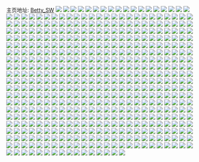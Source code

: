 主页地址: [Betty_SW](https://weibo.com/u/1762378017) 
![](https://wx4.sinaimg.cn/mw2000/690bc121ly1h9lsd69ixdj22c03401l0.jpg) 
![](https://wx4.sinaimg.cn/mw2000/690bc121ly1h9lsdjvwukj22c0340qv7.jpg) 
![](https://wx4.sinaimg.cn/mw2000/690bc121ly1h9lsdbf61dj22c03404qs.jpg) 
![](https://wx4.sinaimg.cn/mw2000/690bc121ly1h9lsdepxl4j22c0340hdu.jpg) 
![](https://wx4.sinaimg.cn/mw2000/690bc121ly1h9lsdqglp5j22c0340hdw.jpg) 
![](https://wx4.sinaimg.cn/mw2000/690bc121ly1h9lsczoc7xj22c0340hdv.jpg) 
![](https://wx4.sinaimg.cn/mw2000/690bc121ly1h9lsdvvynzj22c0340qv7.jpg) 
![](https://wx4.sinaimg.cn/mw2000/690bc121ly1h9lscu2fufj22c0340x6r.jpg) 
![](https://wx4.sinaimg.cn/mw2000/690bc121ly1h64uxn6dmij22c03401kx.jpg) 
![](https://wx4.sinaimg.cn/mw2000/690bc121ly1h64uxlv9m8j22c0340tm2.jpg) 
![](https://wx4.sinaimg.cn/mw2000/690bc121ly1h64v1u3oy8j22c0340b2a.jpg) 
![](https://wx4.sinaimg.cn/mw2000/690bc121ly1h64uxobfdtj22c0340npd.jpg) 
![](https://wx4.sinaimg.cn/mw2000/690bc121ly1h64uxpgnv8j22c0340e82.jpg) 
![](https://wx4.sinaimg.cn/mw2000/690bc121ly1h64uxktxbqj22c03401kz.jpg) 
![](https://wx4.sinaimg.cn/mw2000/690bc121ly1h64v1t0693j20ly0u4ta9.jpg) 
![](https://wx4.sinaimg.cn/mw2000/690bc121ly1h64v1tbsslj20ly0xgn45.jpg) 
![](https://wx4.sinaimg.cn/mw2000/690bc121ly1h64uxqcr1tj20se2gfx6p.jpg) 
![](https://wx4.sinaimg.cn/mw2000/690bc121ly1h5vqo9xq8lj20zo256wu4.jpg) 
![](https://wx4.sinaimg.cn/mw2000/690bc121ly1h5vqoaf9nxj20zo256n9q.jpg) 
![](https://wx4.sinaimg.cn/mw2000/690bc121ly1h5vqoawmesj20zo2564d2.jpg) 
![](https://wx4.sinaimg.cn/mw2000/690bc121ly1h50ll2eezhj22c03401kz.jpg) 
![](https://wx4.sinaimg.cn/mw2000/690bc121ly1h50ll14almj22612w4kjl.jpg) 
![](https://wx4.sinaimg.cn/mw2000/690bc121ly1h50lkztwy2j221u2qiu0x.jpg) 
![](https://wx4.sinaimg.cn/mw2000/690bc121ly1h50lkw5mhnj22c03407wi.jpg) 
![](https://wx4.sinaimg.cn/mw2000/690bc121ly1h50lkpm3vzj22c0340b2a.jpg) 
![](https://wx4.sinaimg.cn/mw2000/690bc121ly1h50lky7p2jj22c0340b2a.jpg) 
![](https://wx4.sinaimg.cn/mw2000/690bc121ly1h50lkugsp0j22c03407wh.jpg) 
![](https://wx4.sinaimg.cn/mw2000/690bc121ly1h50lkruzm6j22c0340qv5.jpg) 
![](https://wx4.sinaimg.cn/mw2000/690bc121ly1h50lkt8ituj224u2uib2a.jpg) 
![](https://wx4.sinaimg.cn/mw2000/690bc121ly1h4v3tl433gj22c03401kz.jpg) 
![](https://wx4.sinaimg.cn/mw2000/690bc121ly1h4v3t45s7sj21xs2l3e81.jpg) 
![](https://wx4.sinaimg.cn/mw2000/690bc121ly1h4v3tiwnlmj22c0340b2b.jpg) 
![](https://wx4.sinaimg.cn/mw2000/690bc121ly1h4v3tf7uy2j21yf2lyb2a.jpg) 
![](https://wx4.sinaimg.cn/mw2000/690bc121ly1h4v3tb15nej22c03401l0.jpg) 
![](https://wx4.sinaimg.cn/mw2000/690bc121ly1h4v3tdiwqcj21yy2mn4qq.jpg) 
![](https://wx4.sinaimg.cn/mw2000/690bc121ly1h4v3tccpidj22c03404qq.jpg) 
![](https://wx4.sinaimg.cn/mw2000/690bc121ly1h4v3tgugfij228c2z7qv6.jpg) 
![](https://wx4.sinaimg.cn/mw2000/690bc121ly1h4v3tzdrrmj226b2wh7wi.jpg) 
![](https://wx4.sinaimg.cn/mw2000/690bc121ly1h4sg3bwq4vj22c0340hdx.jpg) 
![](https://wx4.sinaimg.cn/mw2000/690bc121ly1h4sg305seej229i30qqv8.jpg) 
![](https://wx4.sinaimg.cn/mw2000/690bc121ly1h4sg3ocdwwj22c0340qv8.jpg) 
![](https://wx4.sinaimg.cn/mw2000/690bc121ly1h4sg34trrxj220r2p2u0z.jpg) 
![](https://wx4.sinaimg.cn/mw2000/690bc121ly1h4sg2vvxn8j22b1340u0z.jpg) 
![](https://wx4.sinaimg.cn/mw2000/690bc121ly1h4sg37yy5mj22c03401kz.jpg) 
![](https://wx4.sinaimg.cn/mw2000/690bc121ly1h4sg3j8oi4j22c02c2b2c.jpg) 
![](https://wx4.sinaimg.cn/mw2000/690bc121ly1h4sg3fdlxuj22c02c01kz.jpg) 
![](https://wx4.sinaimg.cn/mw2000/690bc121ly1h4py2992jtj211c33yqv5.jpg) 
![](https://wx4.sinaimg.cn/mw2000/690bc121ly1h4a76978wbj22c03407wj.jpg) 
![](https://wx4.sinaimg.cn/mw2000/690bc121ly1h3tuc8n5w5j22c0340qv6.jpg) 
![](https://wx4.sinaimg.cn/mw2000/690bc121ly1h3tucdqsi5j22c03404qr.jpg) 
![](https://wx4.sinaimg.cn/mw2000/690bc121ly1h3tuciix8bj22c0340x6q.jpg) 
![](https://wx4.sinaimg.cn/mw2000/690bc121ly1h3tuctf7asj22c0340u0z.jpg) 
![](https://wx4.sinaimg.cn/mw2000/690bc121ly1h3tuc4aeb8j22c0340u0x.jpg) 
![](https://wx4.sinaimg.cn/mw2000/690bc121ly1h3tucnfxatj22c0340x6q.jpg) 
![](https://wx4.sinaimg.cn/mw2000/690bc121ly1h3tuc1cyxqj22c0340x6q.jpg) 
![](https://wx4.sinaimg.cn/mw2000/690bc121ly1h3tucza5j6j22c0340npf.jpg) 
![](https://wx4.sinaimg.cn/mw2000/690bc121ly1h3tud4xofxj22c0340kjn.jpg) 
![](https://wx4.sinaimg.cn/mw2000/690bc121ly1h3tudfeue0j22c03404qs.jpg) 
![](https://wx4.sinaimg.cn/mw2000/690bc121ly1h3kt25a9buj22c0340e84.jpg) 
![](https://wx4.sinaimg.cn/mw2000/690bc121ly1h3kt23qn29j22c0340npe.jpg) 
![](https://wx4.sinaimg.cn/mw2000/690bc121ly1h3kt26fdxmj22c0340hdv.jpg) 
![](https://wx4.sinaimg.cn/mw2000/690bc121ly1h3kt1xxa1jj22c03404qu.jpg) 
![](https://wx4.sinaimg.cn/mw2000/690bc121ly1h3kt284j1vj22c0340e84.jpg) 
![](https://wx4.sinaimg.cn/mw2000/690bc121ly1h3kt208e3pj22c034qb2e.jpg) 
![](https://wx4.sinaimg.cn/mw2000/690bc121ly1h3kt21g928j22c0340qv7.jpg) 
![](https://wx4.sinaimg.cn/mw2000/690bc121ly1h3kt1w1j0qj22c03401kz.jpg) 
![](https://wx4.sinaimg.cn/mw2000/690bc121ly1h3kt22ozxjj21bj1rd1ky.jpg) 
![](https://wx4.sinaimg.cn/mw2000/690bc121ly1h29e695nhfj22c0340u0x.jpg) 
![](https://wx4.sinaimg.cn/mw2000/690bc121ly1h1fx9hovn5j20u013v43r.jpg) 
![](https://wx4.sinaimg.cn/mw2000/690bc121ly1h19bk796ldj22c0340kjn.jpg) 
![](https://wx4.sinaimg.cn/mw2000/690bc121ly1h0wkhk1vunj22c03404qq.jpg) 
![](https://wx4.sinaimg.cn/mw2000/690bc121ly1h0wkhiq48oj22c0340npe.jpg) 
![](https://wx4.sinaimg.cn/mw2000/690bc121ly1h0pwm61f8gj20zo256dwm.jpg) 
![](https://wx4.sinaimg.cn/mw2000/690bc121ly1h0mk1ue447j22c0340npe.jpg) 
![](https://wx4.sinaimg.cn/mw2000/690bc121ly1gyy9bizxbzj20u01407hv.jpg) 
![](https://wx4.sinaimg.cn/mw2000/690bc121ly1gyy9bjkdmzj20u0140wow.jpg) 
![](https://wx4.sinaimg.cn/mw2000/690bc121ly1gyy9bghp5sj20u0140dow.jpg) 
![](https://wx4.sinaimg.cn/mw2000/690bc121ly1gyy9bfskp3j20u0140qdn.jpg) 
![](https://wx4.sinaimg.cn/mw2000/690bc121ly1gxleq7m5o6j20u00we10f.jpg) 
![](https://wx4.sinaimg.cn/mw2000/690bc121ly1gxleq80cusj20u00xqai8.jpg) 
![](https://wx4.sinaimg.cn/mw2000/690bc121ly1gwgwy9749dj20u0140gu6.jpg) 
![](https://wx4.sinaimg.cn/mw2000/001VgL1Tly1guesgclzpsj60u0187dpp02.jpg) 
![](https://wx4.sinaimg.cn/mw2000/690bc121ly1gta9vku2jej22c0340x6p.jpg) 
![](https://wx4.sinaimg.cn/mw2000/690bc121ly1gta9vm5k3sj22c0340b29.jpg) 
![](https://wx4.sinaimg.cn/mw2000/690bc121ly1gta9vns7atj22c03401ky.jpg) 
![](https://wx4.sinaimg.cn/mw2000/690bc121ly1gta9vhusccj22c0340qv5.jpg) 
![](https://wx4.sinaimg.cn/mw2000/690bc121ly1gt0b00u9b1j20u0140wje.jpg) 
![](https://wx4.sinaimg.cn/mw2000/690bc121ly1gt0b01avojj20u01400y0.jpg) 
![](https://wx4.sinaimg.cn/mw2000/690bc121ly1grvowdwrokj20u01401b5.jpg) 
![](https://wx4.sinaimg.cn/mw2000/690bc121ly1gqjl7bqwj0j22c02c0e7a.jpg) 
![](https://wx4.sinaimg.cn/mw2000/690bc121ly1gprd1wk2dyj22ao2y54qr.jpg) 
![](https://wx4.sinaimg.cn/mw2000/690bc121ly1gprd1h63zvj22c0340e83.jpg) 
![](https://wx4.sinaimg.cn/mw2000/690bc121ly1gprd1kbnpej22c0340b2b.jpg) 
![](https://wx4.sinaimg.cn/mw2000/690bc121ly1gprd22kpr1j22802yo1kz.jpg) 
![](https://wx4.sinaimg.cn/mw2000/690bc121ly1gprd3hr2kfj22c02c0npe.jpg) 
![](https://wx4.sinaimg.cn/mw2000/690bc121ly1gprd1z5m02j22c02c0e82.jpg) 
![](https://wx4.sinaimg.cn/mw2000/690bc121ly1gprd1tpi3qj22c0340hdv.jpg) 
![](https://wx4.sinaimg.cn/mw2000/690bc121ly1gprd1eavj3j222x2rtnpd.jpg) 
![](https://wx4.sinaimg.cn/mw2000/690bc121ly1gprd3dirgsj22802yox6y.jpg) 
![](https://wx4.sinaimg.cn/mw2000/690bc121ly1gprd1nbaysj22c0340e83.jpg) 
![](https://wx4.sinaimg.cn/mw2000/690bc121ly1gprd1qj1g2j22c0340qv7.jpg) 
![](https://wx4.sinaimg.cn/mw2000/690bc121ly1gnnyda32scj20u00u0qc9.jpg) 
![](https://wx4.sinaimg.cn/mw2000/690bc121ly1gnnyd9oyp8j20u00u0tjw.jpg) 
![](https://wx4.sinaimg.cn/mw2000/690bc121ly1gnnyddefouj20u00u0nb8.jpg) 
![](https://wx4.sinaimg.cn/mw2000/690bc121ly1gnnydc8st4j20u0140k6d.jpg) 
![](https://wx4.sinaimg.cn/mw2000/690bc121ly1gnnydan60mj20u0140dvi.jpg) 
![](https://wx4.sinaimg.cn/mw2000/690bc121ly1gnnydbqnk8j20u0140gze.jpg) 
![](https://wx4.sinaimg.cn/mw2000/690bc121ly1gnnyddtth4j20u00u04b6.jpg) 
![](https://wx4.sinaimg.cn/mw2000/690bc121ly1gnnydb7jnxj20u0140nds.jpg) 
![](https://wx4.sinaimg.cn/mw2000/690bc121ly1gnnydcsafxj20u0140drj.jpg) 
![](https://wx4.sinaimg.cn/mw2000/690bc121ly1giz4lmlxqwj20u014048e.jpg) 
![](https://wx4.sinaimg.cn/mw2000/690bc121ly1giz4lrrgigj20u00u0dra.jpg) 
![](https://wx4.sinaimg.cn/mw2000/690bc121ly1giz4lqpd2yj20u10u0n7p.jpg) 
![](https://wx4.sinaimg.cn/mw2000/690bc121ly1giz4lnn6l3j20u01404bk.jpg) 
![](https://wx4.sinaimg.cn/mw2000/690bc121ly1giz4lr6czpj20u014017i.jpg) 
![](https://wx4.sinaimg.cn/mw2000/690bc121ly1giz4lmzpjsj20u00u0gv5.jpg) 
![](https://wx4.sinaimg.cn/mw2000/690bc121ly1giz4lom0v6j20u0140n8a.jpg) 
![](https://wx4.sinaimg.cn/mw2000/690bc121ly1giz4lqdy49j20u015lqv6.jpg) 
![](https://wx4.sinaimg.cn/mw2000/690bc121ly1giz4lo4nu8j20u014048a.jpg) 
![](https://wx4.sinaimg.cn/mw2000/690bc121ly1ghrl7c28esj21sc2dsnpe.jpg) 
![](https://wx4.sinaimg.cn/mw2000/690bc121ly1ghrl6t8thij22c02c0e82.jpg) 
![](https://wx4.sinaimg.cn/mw2000/690bc121ly1ghrl7pyaw7j21sc2fae82.jpg) 
![](https://wx4.sinaimg.cn/mw2000/690bc121ly1ghrl6yxrhyj22c02c0npe.jpg) 
![](https://wx4.sinaimg.cn/mw2000/690bc121ly1ghrl7i2931j21sc2ds4qq.jpg) 
![](https://wx4.sinaimg.cn/mw2000/690bc121ly1ghrl72eh08j22c02c0x6q.jpg) 
![](https://wx4.sinaimg.cn/mw2000/690bc121ly1ghrl7g4prsj228033c1l0.jpg) 
![](https://wx4.sinaimg.cn/mw2000/690bc121ly1ghrl75m2kbj22c02c0hdu.jpg) 
![](https://wx4.sinaimg.cn/mw2000/690bc121ly1ghrl78xtpnj22c02c0u0y.jpg) 
![](https://wx4.sinaimg.cn/mw2000/690bc121ly1ghrl6qc7ajj22c02c0u0y.jpg) 
![](https://wx4.sinaimg.cn/mw2000/690bc121ly1ghb381xgajj20u0140q9c.jpg) 
![](https://wx4.sinaimg.cn/mw2000/690bc121ly1ghb382960oj20u019043q.jpg) 
![](https://wx4.sinaimg.cn/mw2000/690bc121ly1ghb381kty2j20u01hcwo0.jpg) 
![](https://wx4.sinaimg.cn/mw2000/690bc121ly1ghb382f59bj208q0bojs5.jpg) 
![](https://wx4.sinaimg.cn/mw2000/690bc121ly1ghb382pfl5j20u00u0483.jpg) 
![](https://wx4.sinaimg.cn/mw2000/690bc121ly1ghb3835e7aj208q0bo75n.jpg) 
![](https://wx4.sinaimg.cn/mw2000/690bc121ly1ghb383madoj20u00u016o.jpg) 
![](https://wx4.sinaimg.cn/mw2000/690bc121ly1ghb3843f8nj206k0boab0.jpg) 
![](https://wx4.sinaimg.cn/mw2000/690bc121ly1ghb384rqxwj20u00u0k5l.jpg) 
![](https://wx4.sinaimg.cn/mw2000/690bc121ly1gh2f77dtvkj212g1hch83.jpg) 
![](https://wx4.sinaimg.cn/mw2000/690bc121ly1gh2f76nsz8j21401hc1kx.jpg) 
![](https://wx4.sinaimg.cn/mw2000/690bc121ly1gh2f79w3htj21sc2dsx6q.jpg) 
![](https://wx4.sinaimg.cn/mw2000/690bc121ly1gh2f7cstaxj228033su10.jpg) 
![](https://wx4.sinaimg.cn/mw2000/690bc121ly1gh2f77z3ctj21241hcnly.jpg) 
![](https://wx4.sinaimg.cn/mw2000/690bc121ly1gh2f75chl7j21401hce3y.jpg) 
![](https://wx4.sinaimg.cn/mw2000/690bc121ly1ggzdagjqwwj22802yonph.jpg) 
![](https://wx4.sinaimg.cn/mw2000/690bc121ly1ggzdaceiw8j22c02c0b2b.jpg) 
![](https://wx4.sinaimg.cn/mw2000/690bc121ly1ggzdai3zk8j22c02c04qr.jpg) 
![](https://wx4.sinaimg.cn/mw2000/690bc121ly1ggzdamfygzj22c02c0u0z.jpg) 
![](https://wx4.sinaimg.cn/mw2000/690bc121ly1ggzdaebkh0j22c02c0000.jpg) 
![](https://wx4.sinaimg.cn/mw2000/690bc121ly1ggzdap0vrdj21sc2dse82.jpg) 
![](https://wx4.sinaimg.cn/mw2000/690bc121ly1ggzdajh1wcj22c02c0kjn.jpg) 
![](https://wx4.sinaimg.cn/mw2000/690bc121ly1ggzdanw9fmj22802yox6r.jpg) 
![](https://wx4.sinaimg.cn/mw2000/690bc121ly1ggzdakx9b0j228027zkjn.jpg) 
![](https://wx4.sinaimg.cn/mw2000/690bc121ly1ggxhdcxtg9j28pc3044r5.jpg) 
![](https://wx4.sinaimg.cn/mw2000/690bc121ly1ggnxcvkfgqj20v9152qr5.jpg) 
![](https://wx4.sinaimg.cn/mw2000/690bc121ly1ggnxcs6xjtj228033su10.jpg) 
![](https://wx4.sinaimg.cn/mw2000/690bc121ly1ggnxd2at05j20v914qdxz.jpg) 
![](https://wx4.sinaimg.cn/mw2000/690bc121ly1ggnxd4dbj6j2280320x6s.jpg) 
![](https://wx4.sinaimg.cn/mw2000/690bc121ly1ggnxcxtkdvj22c02c0kjm.jpg) 
![](https://wx4.sinaimg.cn/mw2000/690bc121ly1ggnxd18oehj22802yox6r.jpg) 
![](https://wx4.sinaimg.cn/mw2000/690bc121ly1ggnxcunx7mj22c02c0x6q.jpg) 
![](https://wx4.sinaimg.cn/mw2000/690bc121ly1ggnxd59qtdj21401hc4qp.jpg) 
![](https://wx4.sinaimg.cn/mw2000/690bc121ly1ggnxcz3pfjj22c02c0u0x.jpg) 
![](https://wx4.sinaimg.cn/mw2000/690bc121ly1ggnxd5tgxoj20u013calp.jpg) 
![](https://wx4.sinaimg.cn/mw2000/690bc121ly1ggen2ezow4j20yi1jwdn4.jpg) 
![](https://wx4.sinaimg.cn/mw2000/690bc121ly1ggen2ekmz9j20yi1ktagy.jpg) 
![](https://wx4.sinaimg.cn/mw2000/690bc121ly1ggdh9v6m8mj22802yohdw.jpg) 
![](https://wx4.sinaimg.cn/mw2000/690bc121ly1gg097u29uhj22802yo7wk.jpg) 
![](https://wx4.sinaimg.cn/mw2000/690bc121ly1gg097alaayj22c02c0x6q.jpg) 
![](https://wx4.sinaimg.cn/mw2000/690bc121ly1gg097e6s5oj22c02c0b2b.jpg) 
![](https://wx4.sinaimg.cn/mw2000/690bc121ly1gg097itejfj22c02c07wj.jpg) 
![](https://wx4.sinaimg.cn/mw2000/690bc121ly1gg097rikyuj22802yob2c.jpg) 
![](https://wx4.sinaimg.cn/mw2000/690bc121ly1gg097ljvpoj22c02c0npf.jpg) 
![](https://wx4.sinaimg.cn/mw2000/690bc121ly1gg097gc69sj228027zu0z.jpg) 
![](https://wx4.sinaimg.cn/mw2000/690bc121ly1gg097c8t39j22c02c0hdu.jpg) 
![](https://wx4.sinaimg.cn/mw2000/690bc121ly1gg097o7rx7j22802yo4qs.jpg) 
![](https://wx4.sinaimg.cn/mw2000/690bc121ly1gfv9qo8em7j21sc2dshdv.jpg) 
![](https://wx4.sinaimg.cn/mw2000/690bc121ly1gfv9r3hh8pj22802z01l1.jpg) 
![](https://wx4.sinaimg.cn/mw2000/690bc121ly1gfv9razrqzj21401hcb22.jpg) 
![](https://wx4.sinaimg.cn/mw2000/690bc121ly1gfv9r7u92uj21hc1hc7wh.jpg) 
![](https://wx4.sinaimg.cn/mw2000/690bc121ly1gflu1noj2pj21401hc1kx.jpg) 
![](https://wx4.sinaimg.cn/mw2000/690bc121ly1gflu1qr2rlj22c02bz1l1.jpg) 
![](https://wx4.sinaimg.cn/mw2000/690bc121ly1gflu29awszj22c02c04qs.jpg) 
![](https://wx4.sinaimg.cn/mw2000/690bc121ly1gflu1vg9kcj22c02c0b2b.jpg) 
![](https://wx4.sinaimg.cn/mw2000/690bc121ly1gflu1wcanrj212x1hc4lr.jpg) 
![](https://wx4.sinaimg.cn/mw2000/690bc121ly1gflu1sf2esj22c02c0kjm.jpg) 
![](https://wx4.sinaimg.cn/mw2000/690bc121ly1gflu1tg06uj21401hcnn8.jpg) 
![](https://wx4.sinaimg.cn/mw2000/690bc121ly1gflu24xi2tj22c02c0b2b.jpg) 
![](https://wx4.sinaimg.cn/mw2000/690bc121ly1gflu1zaj2xj22c02c0x6q.jpg) 
![](https://wx4.sinaimg.cn/mw2000/690bc121ly1gflu228ahhj22c02c0x6q.jpg) 
![](https://wx4.sinaimg.cn/mw2000/690bc121ly1gfis8fg8x6j22802yo7wk.jpg) 
![](https://wx4.sinaimg.cn/mw2000/690bc121ly1gfis89ui1yj22c02c0x6q.jpg) 
![](https://wx4.sinaimg.cn/mw2000/690bc121ly1gfis87sr3zj22c02c01kz.jpg) 
![](https://wx4.sinaimg.cn/mw2000/690bc121ly1gfis8dg3tfj22c02c0e83.jpg) 
![](https://wx4.sinaimg.cn/mw2000/690bc121ly1gfis8lh2xkj22802yoe84.jpg) 
![](https://wx4.sinaimg.cn/mw2000/690bc121ly1gfis85v18yj22c02c0x6q.jpg) 
![](https://wx4.sinaimg.cn/mw2000/690bc121ly1gfis82152tj22802yo7wk.jpg) 
![](https://wx4.sinaimg.cn/mw2000/690bc121ly1gfis8hc453j21sc2dsx6q.jpg) 
![](https://wx4.sinaimg.cn/mw2000/690bc121ly1gfis841vugj22c02c0e83.jpg) 
![](https://wx4.sinaimg.cn/mw2000/690bc121ly1gfis8j9e89j22802yoe84.jpg) 
![](https://wx4.sinaimg.cn/mw2000/690bc121ly1gfis8bpqkaj22c02c0qv6.jpg) 
![](https://wx4.sinaimg.cn/mw2000/690bc121ly1gfclddgym6j22c02c0x6q.jpg) 
![](https://wx4.sinaimg.cn/mw2000/690bc121ly1gfclev4eecj22c02c01kz.jpg) 
![](https://wx4.sinaimg.cn/mw2000/690bc121ly1gfclcut59aj22c02c01kz.jpg) 
![](https://wx4.sinaimg.cn/mw2000/690bc121ly1gfclelu9c0j22c02c04qr.jpg) 
![](https://wx4.sinaimg.cn/mw2000/690bc121ly1gfcld3y8oxj21sc2ds1kz.jpg) 
![](https://wx4.sinaimg.cn/mw2000/690bc121ly1gfclfj5va1j22c02c0e83.jpg) 
![](https://wx4.sinaimg.cn/mw2000/690bc121ly1gfcldpbnpqj22c02c0b2b.jpg) 
![](https://wx4.sinaimg.cn/mw2000/690bc121ly1gfcle0ufnsj22c02c0e83.jpg) 
![](https://wx4.sinaimg.cn/mw2000/690bc121ly1gfclf8v4chj22802yokjo.jpg) 
![](https://wx4.sinaimg.cn/mw2000/690bc121ly1gfclebocwxj22c02c04qr.jpg) 
![](https://wx4.sinaimg.cn/mw2000/690bc121ly1gf5um2r0jsj21401hctto.jpg) 
![](https://wx4.sinaimg.cn/mw2000/690bc121ly1gf5um5i253j21401hckfc.jpg) 
![](https://wx4.sinaimg.cn/mw2000/690bc121ly1gf5um88vl0j21401hcnl9.jpg) 
![](https://wx4.sinaimg.cn/mw2000/690bc121ly1gf5umcvzuyj21hc1hchdt.jpg) 
![](https://wx4.sinaimg.cn/mw2000/690bc121ly1gf5umgjujwj21401hch8c.jpg) 
![](https://wx4.sinaimg.cn/mw2000/690bc121ly1gf5um09v69j21hc1hchdt.jpg) 
![](https://wx4.sinaimg.cn/mw2000/690bc121ly1gf5umjc5ktj21401hckfx.jpg) 
![](https://wx4.sinaimg.cn/mw2000/690bc121ly1gf5umlnf25j21401hckbc.jpg) 
![](https://wx4.sinaimg.cn/mw2000/690bc121ly1gf5umo3hf6j21401hcaut.jpg) 
![](https://wx4.sinaimg.cn/mw2000/690bc121ly1geooailqtwj22c02c0u0z.jpg) 
![](https://wx4.sinaimg.cn/mw2000/690bc121ly1geopcurywkj20v20szn1t.jpg) 
![](https://wx4.sinaimg.cn/mw2000/690bc121ly1geooam3aw9j21hc1hc1kx.jpg) 
![](https://wx4.sinaimg.cn/mw2000/690bc121ly1gfv9unzamyj20vc14lgpw.jpg) 
![](https://wx4.sinaimg.cn/mw2000/690bc121ly1gfv9yj4611j20v914p1gf.jpg) 
![](https://wx4.sinaimg.cn/mw2000/690bc121ly1geopcv51k5j20mt0nv428.jpg) 
![](https://wx4.sinaimg.cn/mw2000/690bc121ly1geook1qneyj22c02c0hdf.jpg) 
![](https://wx4.sinaimg.cn/mw2000/690bc121ly1geooar8h8ij216o16mhdt.jpg) 
![](https://wx4.sinaimg.cn/mw2000/690bc121ly1geook4xgarj20u011i118.jpg) 
![](https://wx4.sinaimg.cn/mw2000/690bc121ly1geook3zycpj21hc1hcqt7.jpg) 
![](https://wx4.sinaimg.cn/mw2000/690bc121ly1geohp3ij1lj21hc1hc1kx.jpg) 
![](https://wx4.sinaimg.cn/mw2000/690bc121ly1geohiosuluj21401hc1kx.jpg) 
![](https://wx4.sinaimg.cn/mw2000/690bc121ly1geohirredaj212p1hc4pc.jpg) 
![](https://wx4.sinaimg.cn/mw2000/690bc121ly1geohit3muhj21371hcha1.jpg) 
![](https://wx4.sinaimg.cn/mw2000/690bc121ly1geohisg2krj21321hc1kx.jpg) 
![](https://wx4.sinaimg.cn/mw2000/690bc121ly1geohixz7cpj228032g4qu.jpg) 
![](https://wx4.sinaimg.cn/mw2000/690bc121ly1geohiup0f7j212l1hc1ir.jpg) 
![](https://wx4.sinaimg.cn/mw2000/690bc121ly1geohipkka3j21401hc1kx.jpg) 
![](https://wx4.sinaimg.cn/mw2000/690bc121ly1geohiqau31j21401hc1kx.jpg) 
![](https://wx4.sinaimg.cn/mw2000/690bc121ly1geohinddloj21401hc1kx.jpg) 
![](https://wx4.sinaimg.cn/mw2000/690bc121ly1geohituq4ej21401hcnnr.jpg) 
![](https://wx4.sinaimg.cn/mw2000/690bc121ly1geohir1p0rj21401hc1kx.jpg) 
![](https://wx4.sinaimg.cn/mw2000/690bc121ly1gefe5v4ncej22802yob2c.jpg) 
![](https://wx4.sinaimg.cn/mw2000/690bc121ly1geakekrdlrj21sc2dsb2b.jpg) 
![](https://wx4.sinaimg.cn/mw2000/690bc121ly1geakemxi0jj21sc2dsqv7.jpg) 
![](https://wx4.sinaimg.cn/mw2000/690bc121ly1geakeoi7c9j22c02c0u0y.jpg) 
![](https://wx4.sinaimg.cn/mw2000/690bc121ly1geakeihg2lj22c02c0x6q.jpg) 
![](https://wx4.sinaimg.cn/mw2000/690bc121ly1geakeq5y7cj22c02c04qr.jpg) 
![](https://wx4.sinaimg.cn/mw2000/690bc121ly1geaket3uksj228030gnpg.jpg) 
![](https://wx4.sinaimg.cn/mw2000/690bc121ly1ge2tkx0vxyj21401hcb0t.jpg) 
![](https://wx4.sinaimg.cn/mw2000/690bc121ly1ge2tkzjm2vj21sc2ds7wj.jpg) 
![](https://wx4.sinaimg.cn/mw2000/690bc121ly1gds55u44mkj212j1hc4pi.jpg) 
![](https://wx4.sinaimg.cn/mw2000/690bc121ly1gds55uq7v7j212u1hcnoy.jpg) 
![](https://wx4.sinaimg.cn/mw2000/690bc121ly1gds55wqgwoj21fc1hce81.jpg) 
![](https://wx4.sinaimg.cn/mw2000/690bc121ly1gds55vusbpj213q1hctzu.jpg) 
![](https://wx4.sinaimg.cn/mw2000/690bc121ly1gds560qwtrj21401hc4qp.jpg) 
![](https://wx4.sinaimg.cn/mw2000/690bc121ly1gds55y9efuj21sc2ds4qr.jpg) 
![](https://wx4.sinaimg.cn/mw2000/690bc121ly1gds55zddnlj21401hc1kx.jpg) 
![](https://wx4.sinaimg.cn/mw2000/690bc121ly1gds55t2dj3j21401hc4qp.jpg) 
![](https://wx4.sinaimg.cn/mw2000/690bc121ly1gds5602846j21401hcqrm.jpg) 
![](https://wx4.sinaimg.cn/mw2000/690bc121ly1gdlmj2h6g1j22802yoe85.jpg) 
![](https://wx4.sinaimg.cn/mw2000/690bc121ly1gdlmjl48lrj22802yob2d.jpg) 
![](https://wx4.sinaimg.cn/mw2000/690bc121ly1gdlmj9r4f0j22802yoqv8.jpg) 
![](https://wx4.sinaimg.cn/mw2000/690bc121ly1gdlmjhr6akj22802yoqv8.jpg) 
![](https://wx4.sinaimg.cn/mw2000/690bc121ly1gdlmiow8zcj22802yob2d.jpg) 
![](https://wx4.sinaimg.cn/mw2000/690bc121ly1gdlmiwjgsdj228030su10.jpg) 
![](https://wx4.sinaimg.cn/mw2000/690bc121ly1gdlmiu37o6j22802yox6s.jpg) 
![](https://wx4.sinaimg.cn/mw2000/690bc121ly1gdlmiynrj3j22c03b61l0.jpg) 
![](https://wx4.sinaimg.cn/mw2000/690bc121ly1gdlmirx8s9j22802yoe84.jpg) 
![](https://wx4.sinaimg.cn/mw2000/690bc121ly1gdlmj67t3mj22802you10.jpg) 
![](https://wx4.sinaimg.cn/mw2000/690bc121ly1gdlmjd10o2j22802yoqv8.jpg) 
![](https://wx4.sinaimg.cn/mw2000/690bc121ly1gdinglzc4fj22802yoe85.jpg) 
![](https://wx4.sinaimg.cn/mw2000/690bc121ly1gddigh3cnjj22c02c0hdw.jpg) 
![](https://wx4.sinaimg.cn/mw2000/690bc121ly1gddih172fjj22c02c07wk.jpg) 
![](https://wx4.sinaimg.cn/mw2000/690bc121ly1gddigpfhzrj22c02c0u0z.jpg) 
![](https://wx4.sinaimg.cn/mw2000/690bc121ly1gddigk43qqj22c02c0u0z.jpg) 
![](https://wx4.sinaimg.cn/mw2000/690bc121ly1gddiqayidvj21h02m8npd.jpg) 
![](https://wx4.sinaimg.cn/mw2000/690bc121ly1gddign1ujnj22c02c0x6r.jpg) 
![](https://wx4.sinaimg.cn/mw2000/690bc121ly1gddigxwqbrj22c02c0x6r.jpg) 
![](https://wx4.sinaimg.cn/mw2000/690bc121ly1gddigv2d7hj22c02c0npg.jpg) 
![](https://wx4.sinaimg.cn/mw2000/690bc121ly1gddigsethdj22c02c04qs.jpg) 
![](https://wx4.sinaimg.cn/mw2000/690bc121ly1gcp9pysfgyj22c02c0npe.jpg) 
![](https://wx4.sinaimg.cn/mw2000/690bc121ly1gcp9qq79ycj21hc1hc4qp.jpg) 
![](https://wx4.sinaimg.cn/mw2000/690bc121ly1gcp9q9zk1bj22c02c0x6q.jpg) 
![](https://wx4.sinaimg.cn/mw2000/690bc121ly1gcp9ptcwhzj22c02c0npe.jpg) 
![](https://wx4.sinaimg.cn/mw2000/690bc121ly1gcp9qgppw6j22c02c0kjn.jpg) 
![](https://wx4.sinaimg.cn/mw2000/690bc121ly1gcp9q55w7uj22c02c0b2b.jpg) 
![](https://wx4.sinaimg.cn/mw2000/690bc121ly1gcp9qo42uvj22c02c0qv6.jpg) 
![](https://wx4.sinaimg.cn/mw2000/690bc121ly1gcp9qi90htj22c02c04qp.jpg) 
![](https://wx4.sinaimg.cn/mw2000/690bc121ly1gcp9qs8luij22c02c0e81.jpg) 
![](https://wx4.sinaimg.cn/mw2000/690bc121ly1gciamh084wj22c02c0u0y.jpg) 
![](https://wx4.sinaimg.cn/mw2000/690bc121ly1gch7gdr3hzj22c02c0qv6.jpg) 
![](https://wx4.sinaimg.cn/mw2000/690bc121ly1gch7g6ht1uj22c02c0npe.jpg) 
![](https://wx4.sinaimg.cn/mw2000/690bc121ly1gch7gjavkqj22c02c0x6q.jpg) 
![](https://wx4.sinaimg.cn/mw2000/690bc121ly1gch7gm8891j22c02c0b2b.jpg) 
![](https://wx4.sinaimg.cn/mw2000/690bc121ly1gch7g1lw7qj22c02c0kjn.jpg) 
![](https://wx4.sinaimg.cn/mw2000/690bc121ly1gch7fyax8hj22c02c04qp.jpg) 
![](https://wx4.sinaimg.cn/mw2000/690bc121ly1gch7gg2idyj22c02c0x6q.jpg) 
![](https://wx4.sinaimg.cn/mw2000/690bc121ly1gch7gb9msoj22c02c07wj.jpg) 
![](https://wx4.sinaimg.cn/mw2000/690bc121ly1gch7g6xeyoj20m80m8taq.jpg) 
![](https://wx4.sinaimg.cn/mw2000/690bc121ly1gcg4rvpdc2j22c02c0qv7.jpg) 
![](https://wx4.sinaimg.cn/mw2000/690bc121ly1gcf0wwgm5yj20u00u0tta.jpg) 
![](https://wx4.sinaimg.cn/mw2000/690bc121ly1gcexm8mngej20u01sxnok.jpg) 
![](https://wx4.sinaimg.cn/mw2000/690bc121ly1gcexlzmyd2j20yi22ou0y.jpg) 
![](https://wx4.sinaimg.cn/mw2000/690bc121ly1gcexlv7n2aj20yi22ou0y.jpg) 
![](https://wx4.sinaimg.cn/mw2000/690bc121ly1gcexm1kfz0j20yi22onpe.jpg) 
![](https://wx4.sinaimg.cn/mw2000/690bc121ly1gcexm3kglrj20yi22ox6q.jpg) 
![](https://wx4.sinaimg.cn/mw2000/690bc121ly1gcexm5vcq0j20yi22o1kz.jpg) 
![](https://wx4.sinaimg.cn/mw2000/690bc121ly1gce51umzuxj22c02c0npe.jpg) 
![](https://wx4.sinaimg.cn/mw2000/690bc121ly1gcbbmibzrvj21hc1hc4qp.jpg) 
![](https://wx4.sinaimg.cn/mw2000/690bc121ly1gcbbo0fstgj22c02c0u0y.jpg) 
![](https://wx4.sinaimg.cn/mw2000/690bc121ly1gcbbnt1ajaj22c02c0npe.jpg) 
![](https://wx4.sinaimg.cn/mw2000/690bc121ly1gcbbmshjsmj22c02c0kjn.jpg) 
![](https://wx4.sinaimg.cn/mw2000/690bc121ly1gcbbnezwyxj21o01o0u0y.jpg) 
![](https://wx4.sinaimg.cn/mw2000/690bc121ly1gcbbnlsw7zj22c02c0npe.jpg) 
![](https://wx4.sinaimg.cn/mw2000/690bc121ly1gcbbmzpny4j22c02c0hdu.jpg) 
![](https://wx4.sinaimg.cn/mw2000/690bc121ly1gcbbn7bfj4j22c02c04qr.jpg) 
![](https://wx4.sinaimg.cn/mw2000/690bc121ly1gcbbo8yvqwj22c02c04qr.jpg) 
![](https://wx4.sinaimg.cn/mw2000/690bc121ly1gc7i6eabp4j20ka0kaaav.jpg) 
![](https://wx4.sinaimg.cn/mw2000/690bc121ly1gc7i6dxyqoj20qo0qowhv.jpg) 
![](https://wx4.sinaimg.cn/mw2000/690bc121ly1gc7i6fp7d6j22c02c0b29.jpg) 
![](https://wx4.sinaimg.cn/mw2000/690bc121ly1gc7i6hq653j22c02c0b29.jpg) 
![](https://wx4.sinaimg.cn/mw2000/690bc121ly1gc7i6iprlbj20yi0vaqcn.jpg) 
![](https://wx4.sinaimg.cn/mw2000/690bc121ly1gc7i6j30qkj20tu0tuwlh.jpg) 
![](https://wx4.sinaimg.cn/mw2000/690bc121ly1gc7i6kewk1j22c02c0e81.jpg) 
![](https://wx4.sinaimg.cn/mw2000/690bc121ly1gc7i6mncdkj22c02c0hdu.jpg) 
![](https://wx4.sinaimg.cn/mw2000/690bc121ly1gc7i6n1k7bj20v80s0q83.jpg) 
![](https://wx4.sinaimg.cn/mw2000/690bc121ly1gc4d5uw7cij22c02c0npd.jpg) 
![](https://wx4.sinaimg.cn/mw2000/690bc121ly1gbr4h5nmaaj2280328x6s.jpg) 
![](https://wx4.sinaimg.cn/mw2000/690bc121ly1gbqhiq09yij22c02c0e84.jpg) 
![](https://wx4.sinaimg.cn/mw2000/690bc121ly1gbqhilkg7pj22802yox6s.jpg) 
![](https://wx4.sinaimg.cn/mw2000/690bc121ly1gbqhitf8d7j22c02c01l0.jpg) 
![](https://wx4.sinaimg.cn/mw2000/690bc121ly1gbqhii82tqj22c02c0e84.jpg) 
![](https://wx4.sinaimg.cn/mw2000/690bc121ly1gbr4i4fxs2j22c02c0u0z.jpg) 
![](https://wx4.sinaimg.cn/mw2000/690bc121ly1gbqhj4bit7j22c02c01l0.jpg) 
![](https://wx4.sinaimg.cn/mw2000/690bc121ly1gbqhj1yqarj22c02c07wk.jpg) 
![](https://wx4.sinaimg.cn/mw2000/690bc121ly1gbqhizgi0bj22c02c0hdw.jpg) 
![](https://wx4.sinaimg.cn/mw2000/690bc121ly1gbmg1n5mtrj20yi20518t.jpg) 
![](https://wx4.sinaimg.cn/mw2000/690bc121ly1gblp9e0ug5j22c02c0e83.jpg) 
![](https://wx4.sinaimg.cn/mw2000/690bc121ly1gblp8qlhyuj22c02c01l1.jpg) 
![](https://wx4.sinaimg.cn/mw2000/690bc121ly1gblp9kouplj227y30n7wk.jpg) 
![](https://wx4.sinaimg.cn/mw2000/690bc121ly1gblp8vthkbj21uo18ghdu.jpg) 
![](https://wx4.sinaimg.cn/mw2000/690bc121ly1gblp92504zj22802rykjo.jpg) 
![](https://wx4.sinaimg.cn/mw2000/690bc121ly1gblp8i0o04j22c02c0kjo.jpg) 
![](https://wx4.sinaimg.cn/mw2000/690bc121ly1gblp990ahej22c02c0e84.jpg) 
![](https://wx4.sinaimg.cn/mw2000/690bc121ly1gblnhdx39tj21sc2dshdu.jpg) 
![](https://wx4.sinaimg.cn/mw2000/690bc121ly1gblng3ia2tj21o01o0x6p.jpg) 
![](https://wx4.sinaimg.cn/mw2000/690bc121ly1gbglpjxtynj22c02c0u0z.jpg) 
![](https://wx4.sinaimg.cn/mw2000/690bc121ly1gbglphososj22c02c0kjo.jpg) 
![](https://wx4.sinaimg.cn/mw2000/690bc121ly1gao93vc6nmj22c02c0hdv.jpg) 
![](https://wx4.sinaimg.cn/mw2000/690bc121ly1gao93owapyj21sc2dsqv6.jpg) 
![](https://wx4.sinaimg.cn/mw2000/690bc121ly1gao92njhy7j22c02c0hdw.jpg) 
![](https://wx4.sinaimg.cn/mw2000/690bc121ly1gao93y6e99j22c02c0npd.jpg) 
![](https://wx4.sinaimg.cn/mw2000/690bc121ly1gao93j6vaoj229m340hdx.jpg) 
![](https://wx4.sinaimg.cn/mw2000/690bc121ly1gao928a3s7j22c03404qs.jpg) 
![](https://wx4.sinaimg.cn/mw2000/690bc121ly1gao94r3w7xj22802yohdy.jpg) 
![](https://wx4.sinaimg.cn/mw2000/690bc121ly1gao93qlcq1j21hc1hckil.jpg) 
![](https://wx4.sinaimg.cn/mw2000/690bc121ly1gao964zajij22c02bznpg.jpg) 
![](https://wx4.sinaimg.cn/mw2000/690bc121ly1gadyt4apu7j22c02c0x6r.jpg) 
![](https://wx4.sinaimg.cn/mw2000/690bc121ly1gadyt78q9oj22c02c0qv6.jpg) 
![](https://wx4.sinaimg.cn/mw2000/690bc121ly1gadytai73wj22c02c0e84.jpg) 
![](https://wx4.sinaimg.cn/mw2000/690bc121ly1gadyw83urkj22c02c0x6r.jpg) 
![](https://wx4.sinaimg.cn/mw2000/690bc121ly1gadytja3hrj22802yob2e.jpg) 
![](https://wx4.sinaimg.cn/mw2000/690bc121ly1gadyts2vy1j22802yo4qu.jpg) 
![](https://wx4.sinaimg.cn/mw2000/690bc121ly1gadyteecswj22c02c0x6r.jpg) 
![](https://wx4.sinaimg.cn/mw2000/690bc121ly1gadytmn0ixj22c02c0e84.jpg) 
![](https://wx4.sinaimg.cn/mw2000/690bc121ly1gadytztzipj22c02c0u0z.jpg) 
![](https://wx4.sinaimg.cn/mw2000/690bc121ly1ga9ra1mr1hj21ma1ma1kx.jpg) 
![](https://wx4.sinaimg.cn/mw2000/690bc121ly1ga9ra2g5l1j21ma1mae81.jpg) 
![](https://wx4.sinaimg.cn/mw2000/690bc121ly1ga9ra420tqj21ma1mahdt.jpg) 
![](https://wx4.sinaimg.cn/mw2000/690bc121ly1ga9ra363ajj21hp1zk7wh.jpg) 
![](https://wx4.sinaimg.cn/mw2000/690bc121ly1ga9ra0q96jj22c02c0hdv.jpg) 
![](https://wx4.sinaimg.cn/mw2000/690bc121ly1ga9ra5ppsxj22c02c0qv6.jpg) 
![](https://wx4.sinaimg.cn/mw2000/690bc121ly1g9u8u3368rj21281hc7oy.jpg) 
![](https://wx4.sinaimg.cn/mw2000/690bc121ly1g9u8u9whcwj21hc1hc7wh.jpg) 
![](https://wx4.sinaimg.cn/mw2000/690bc121ly1g9u8u3m1i6j21401hctya.jpg) 
![](https://wx4.sinaimg.cn/mw2000/690bc121ly1g9u8u8bt0hj21hc1hc7wh.jpg) 
![](https://wx4.sinaimg.cn/mw2000/690bc121ly1g9u8u4q01sj21401hcx6e.jpg) 
![](https://wx4.sinaimg.cn/mw2000/690bc121ly1g9u8u5aqaxj21401hcx38.jpg) 
![](https://wx4.sinaimg.cn/mw2000/690bc121ly1g9u8u6h0hmj21401hc1gk.jpg) 
![](https://wx4.sinaimg.cn/mw2000/690bc121ly1g9u8u5xgkzj21401hce4e.jpg) 
![](https://wx4.sinaimg.cn/mw2000/690bc121ly1g9u8u2lay5j21ep1hc7wh.jpg) 
![](https://wx4.sinaimg.cn/mw2000/690bc121ly1g9u8u7af0aj21fq1hc1kx.jpg) 
![](https://wx4.sinaimg.cn/mw2000/690bc121ly1g9u8u96vzlj21hc1hce81.jpg) 
![](https://wx4.sinaimg.cn/mw2000/690bc121ly1g9f8tqyiquj22c02c0b29.jpg) 
![](https://wx4.sinaimg.cn/mw2000/690bc121ly1g9f8tvxlz5j21o01o04qq.jpg) 
![](https://wx4.sinaimg.cn/mw2000/690bc121ly1g9f8tts6dbj22c02c0e84.jpg) 
![](https://wx4.sinaimg.cn/mw2000/690bc121ly1g9f8u2d6e9j21sc2ds7wj.jpg) 
![](https://wx4.sinaimg.cn/mw2000/690bc121ly1g9f8txx1i6j22c02c0e83.jpg) 
![](https://wx4.sinaimg.cn/mw2000/690bc121ly1g9f8u4oxtgj21sc2ds7wj.jpg) 
![](https://wx4.sinaimg.cn/mw2000/690bc121ly1g8wucfpb4rj22802yokjo.jpg) 
![](https://wx4.sinaimg.cn/mw2000/690bc121ly1g8wucjigvvj22802yohdw.jpg) 
![](https://wx4.sinaimg.cn/mw2000/690bc121ly1g8wucbi9coj22802yokjo.jpg) 
![](https://wx4.sinaimg.cn/mw2000/690bc121ly1g8wucnx7kwj22802yob2c.jpg) 
![](https://wx4.sinaimg.cn/mw2000/690bc121ly1g8wucqbm2ej21sc2dsb2a.jpg) 
![](https://wx4.sinaimg.cn/mw2000/690bc121ly1g8wuctry71j22802yohdw.jpg) 
![](https://wx4.sinaimg.cn/mw2000/690bc121ly1g8wucwylauj22802yo7wk.jpg) 
![](https://wx4.sinaimg.cn/mw2000/690bc121ly1g8wud2zic4j22802yonpg.jpg) 
![](https://wx4.sinaimg.cn/mw2000/690bc121ly1g8wuczi5qhj21o01o07wi.jpg) 
![](https://wx4.sinaimg.cn/mw2000/690bc121ly1g8tb95bgtuj22c02c0npe.jpg) 
![](https://wx4.sinaimg.cn/mw2000/690bc121ly1g8tb9fhvguj22c02c0qv5.jpg) 
![](https://wx4.sinaimg.cn/mw2000/690bc121ly1g8tb99hhnmj22c02c0b2b.jpg) 
![](https://wx4.sinaimg.cn/mw2000/690bc121ly1g8tb9ino4ej22c02c0u0y.jpg) 
![](https://wx4.sinaimg.cn/mw2000/690bc121ly1g8tb9dnbh5j22802yo4qs.jpg) 
![](https://wx4.sinaimg.cn/mw2000/690bc121ly1g8tb9nk34fj22c02c0hdv.jpg) 
![](https://wx4.sinaimg.cn/mw2000/690bc121ly1g8tb9qkz7pj22c02c0x6q.jpg) 
![](https://wx4.sinaimg.cn/mw2000/690bc121ly1g8tb9vvi27j228027z1kz.jpg) 
![](https://wx4.sinaimg.cn/mw2000/690bc121ly1g8tb9t5nuyj22c02c0b2a.jpg) 
![](https://wx4.sinaimg.cn/mw2000/690bc121ly1g81hppujgbj21401hcqrl.jpg) 
![](https://wx4.sinaimg.cn/mw2000/690bc121ly1g81hpqwn6nj21401hc7w1.jpg) 
![](https://wx4.sinaimg.cn/mw2000/690bc121ly1g81hptopunj21401hc1cj.jpg) 
![](https://wx4.sinaimg.cn/mw2000/690bc121ly1g81hpwc3dcj20zk1hc4il.jpg) 
![](https://wx4.sinaimg.cn/mw2000/690bc121ly1g81hpy0envj20u11hck70.jpg) 
![](https://wx4.sinaimg.cn/mw2000/690bc121ly1g81hpot3a4j20tz1hckcd.jpg) 
![](https://wx4.sinaimg.cn/mw2000/690bc121ly1g81hpvatl5j21401hckb7.jpg) 
![](https://wx4.sinaimg.cn/mw2000/690bc121ly1g81hq4r000j20zj1hcnki.jpg) 
![](https://wx4.sinaimg.cn/mw2000/690bc121ly1g81hpzlj93j20u11hc7k0.jpg) 
![](https://wx4.sinaimg.cn/mw2000/690bc121gy1g7vqzjc1qhj21o02yob2b.jpg) 
![](https://wx4.sinaimg.cn/mw2000/690bc121ly1g7mqevytutj22c02c0e83.jpg) 
![](https://wx4.sinaimg.cn/mw2000/690bc121ly1g7mqf3ukhoj227z27zhdx.jpg) 
![](https://wx4.sinaimg.cn/mw2000/690bc121ly1g7mqeu0i4rj22c02c0hdw.jpg) 
![](https://wx4.sinaimg.cn/mw2000/690bc121ly1g7mqexqo6hj22c02c0b2b.jpg) 
![](https://wx4.sinaimg.cn/mw2000/690bc121ly1g7mqernqqnj20yi0yiqrs.jpg) 
![](https://wx4.sinaimg.cn/mw2000/690bc121ly1g7mqf8jsdmj22c02bzkjn.jpg) 
![](https://wx4.sinaimg.cn/mw2000/690bc121ly1g7mqfbegfsj22c02fm1l0.jpg) 
![](https://wx4.sinaimg.cn/mw2000/690bc121ly1g7mqf6edtwj227z27zqv8.jpg) 
![](https://wx4.sinaimg.cn/mw2000/690bc121ly1g7mqf0eroxj227z27z4qt.jpg) 
![](https://wx4.sinaimg.cn/mw2000/690bc121ly1g7gbpjw8izj20u0140nin.jpg) 
![](https://wx4.sinaimg.cn/mw2000/690bc121ly1g7gbpf0zeaj20u01404ef.jpg) 
![](https://wx4.sinaimg.cn/mw2000/690bc121ly1g7gbpfvqv4j20u0140tpm.jpg) 
![](https://wx4.sinaimg.cn/mw2000/690bc121ly1g7gbpiof52j20u0140tri.jpg) 
![](https://wx4.sinaimg.cn/mw2000/690bc121ly1g7gbphgh5aj20u0140atz.jpg) 
![](https://wx4.sinaimg.cn/mw2000/690bc121ly1g7gbpgk1ahj20u00u0k6e.jpg) 
![](https://wx4.sinaimg.cn/mw2000/690bc121ly1g7gbpkp8k6j20u0140dz9.jpg) 
![](https://wx4.sinaimg.cn/mw2000/690bc121ly1g7gbplq6l4j20u0141x1o.jpg) 
![](https://wx4.sinaimg.cn/mw2000/690bc121ly1g7gbpmrknzj20u014ldzy.jpg) 
![](https://wx4.sinaimg.cn/mw2000/690bc121ly1g6nw3f2e5pj22c02c0b2a.jpg) 
![](https://wx4.sinaimg.cn/mw2000/690bc121ly1g6nw3c4tgrj22c02c01l0.jpg) 
![](https://wx4.sinaimg.cn/mw2000/690bc121ly1g6nw3ia33gj22c02c0e84.jpg) 
![](https://wx4.sinaimg.cn/mw2000/690bc121ly1g6nw3ldjgej22c02c0npf.jpg) 
![](https://wx4.sinaimg.cn/mw2000/690bc121ly1g6nw3qgfazj227z2you11.jpg) 
![](https://wx4.sinaimg.cn/mw2000/690bc121ly1g6nw3tfciaj22c02c0npf.jpg) 
![](https://wx4.sinaimg.cn/mw2000/690bc121ly1g6nw3w6g1xj22c02bz1kz.jpg) 
![](https://wx4.sinaimg.cn/mw2000/690bc121ly1g6nw3z5vrmj22c02c0qv7.jpg) 
![](https://wx4.sinaimg.cn/mw2000/690bc121ly1g6nw400f0mj20kw0r20wo.jpg) 
![](https://wx4.sinaimg.cn/mw2000/690bc121gy1g6j3b0nossj22c02c01kx.jpg) 
![](https://wx4.sinaimg.cn/mw2000/690bc121gy1g6j3b346wlj22c02c0hdt.jpg) 
![](https://wx4.sinaimg.cn/mw2000/690bc121ly1g6e0p54dqcj21sc2ds1kz.jpg) 
![](https://wx4.sinaimg.cn/mw2000/690bc121ly1g6e0pefiv0j227z2yo7wk.jpg) 
![](https://wx4.sinaimg.cn/mw2000/690bc121ly1g6e0p7ey2uj21sc2dsu0y.jpg) 
![](https://wx4.sinaimg.cn/mw2000/690bc121ly1g6e0p32pq4j22c02c01kz.jpg) 
![](https://wx4.sinaimg.cn/mw2000/690bc121ly1g6e0pgsi3uj21sc2dsx6q.jpg) 
![](https://wx4.sinaimg.cn/mw2000/690bc121ly1g6e0pbsxh1j227z2yo4qs.jpg) 
![](https://wx4.sinaimg.cn/mw2000/690bc121ly1g6e0pn48iqj22c0340e83.jpg) 
![](https://wx4.sinaimg.cn/mw2000/690bc121ly1g6e0pk4z6lj22c0340npf.jpg) 
![](https://wx4.sinaimg.cn/mw2000/690bc121ly1g6e0p9ijedj22c0340u0z.jpg) 
![](https://wx4.sinaimg.cn/mw2000/690bc121ly1g64yo7o8z9j22c03404qs.jpg) 
![](https://wx4.sinaimg.cn/mw2000/690bc121ly1g64ypy0jtlj21ma2fjkhb.jpg) 
![](https://wx4.sinaimg.cn/mw2000/690bc121ly1g64yp6fs3hj22c0340u0z.jpg) 
![](https://wx4.sinaimg.cn/mw2000/690bc121ly1g64ynr64qlj20ty10mql5.jpg) 
![](https://wx4.sinaimg.cn/mw2000/690bc121ly1g64ypra3fhj21h02m8b2b.jpg) 
![](https://wx4.sinaimg.cn/mw2000/690bc121ly1g64z1b7o1sj20ty0yodsc.jpg) 
![](https://wx4.sinaimg.cn/mw2000/690bc121ly1g64yolyintj22c0340qv6.jpg) 
![](https://wx4.sinaimg.cn/mw2000/690bc121ly1g64yqjslk4j22c02c0kjn.jpg) 
![](https://wx4.sinaimg.cn/mw2000/690bc121ly1g64yphgzivj228x340u0y.jpg) 
![](https://wx4.sinaimg.cn/mw2000/690bc121ly1g61aajeuowj24k26dokjo.jpg) 
![](https://wx4.sinaimg.cn/mw2000/690bc121ly1g5xutuy6jdj22c02bzqv7.jpg) 
![](https://wx4.sinaimg.cn/mw2000/690bc121ly1g5xutc5bjyj22c02c0qv7.jpg) 
![](https://wx4.sinaimg.cn/mw2000/690bc121ly1g5xut5hmy2j21r01r0jyj.jpg) 
![](https://wx4.sinaimg.cn/mw2000/690bc121ly1g5xutjztp9j22c02c0x6r.jpg) 
![](https://wx4.sinaimg.cn/mw2000/690bc121ly1g5xute98nhj21hc1hchdt.jpg) 
![](https://wx4.sinaimg.cn/mw2000/690bc121ly1g5xut4uz08j21h01h0x6p.jpg) 
![](https://wx4.sinaimg.cn/mw2000/690bc121ly1g5xutqsib3j20u00u0ng1.jpg) 
![](https://wx4.sinaimg.cn/mw2000/690bc121ly1g5xutphhjmj22c02c01l0.jpg) 
![](https://wx4.sinaimg.cn/mw2000/690bc121ly1g5xut72cppj21h02m8qv5.jpg) 
![](https://wx4.sinaimg.cn/mw2000/690bc121ly1g5tqv4q0huj22c02c04qr.jpg) 
![](https://wx4.sinaimg.cn/mw2000/690bc121ly1g5tqv90as6j22c02c0x6q.jpg) 
![](https://wx4.sinaimg.cn/mw2000/690bc121ly1g5tqvm8jz3j22c02c0x6q.jpg) 
![](https://wx4.sinaimg.cn/mw2000/690bc121ly1g5tqv6vtocj22c02c0x6q.jpg) 
![](https://wx4.sinaimg.cn/mw2000/690bc121ly1g5tqvhp6fvj22c02c0npe.jpg) 
![](https://wx4.sinaimg.cn/mw2000/690bc121ly1g5tqvbwrjej22c02c01kz.jpg) 
![](https://wx4.sinaimg.cn/mw2000/690bc121ly1g5tqvk6oz2j22c02c01kz.jpg) 
![](https://wx4.sinaimg.cn/mw2000/690bc121ly1g5tqvef625j22c02bz1l0.jpg) 
![](https://wx4.sinaimg.cn/mw2000/690bc121ly1g5tqvvcfpsj22c02c0u0y.jpg) 
![](https://wx4.sinaimg.cn/mw2000/690bc121ly1g5osx0890wj22ba3404qr.jpg) 
![](https://wx4.sinaimg.cn/mw2000/690bc121ly1g5osxck7ioj22ai340e83.jpg) 
![](https://wx4.sinaimg.cn/mw2000/690bc121ly1g5oswxitbxj22c0340u0z.jpg) 
![](https://wx4.sinaimg.cn/mw2000/690bc121ly1g5osx3b6o8j21fc2m8qv5.jpg) 
![](https://wx4.sinaimg.cn/mw2000/690bc121ly1g5osyf9rqej20kw0r2tbk.jpg) 
![](https://wx4.sinaimg.cn/mw2000/690bc121ly1g5osx5jp3xj21h02m8b2b.jpg) 
![](https://wx4.sinaimg.cn/mw2000/690bc121ly1g5osx75ul9j21o02yonpd.jpg) 
![](https://wx4.sinaimg.cn/mw2000/690bc121ly1g5oswlqgjqj20u00u0aex.jpg) 
![](https://wx4.sinaimg.cn/mw2000/690bc121ly1g5osx9redoj21h02m8qv6.jpg) 
![](https://wx4.sinaimg.cn/mw2000/690bc121ly1gblpvldxowj20kw0r2q5p.jpg) 
![](https://wx4.sinaimg.cn/mw2000/690bc121ly1gblpvl6cp3j20kw0r2whb.jpg) 
![](https://wx4.sinaimg.cn/mw2000/690bc121ly1g5mssw68z6j22c02c04qr.jpg) 
![](https://wx4.sinaimg.cn/mw2000/690bc121ly1g5mst1xs50j22c02c0e82.jpg) 
![](https://wx4.sinaimg.cn/mw2000/690bc121ly1g5mstp7rg0j22ba3404qr.jpg) 
![](https://wx4.sinaimg.cn/mw2000/690bc121ly1g5msty7veoj22c02c04qr.jpg) 
![](https://wx4.sinaimg.cn/mw2000/690bc121ly1g5mstsrrsfj22c02c0b2a.jpg) 
![](https://wx4.sinaimg.cn/mw2000/690bc121ly1gblpw87we3j20v91vo41l.jpg) 
![](https://wx4.sinaimg.cn/mw2000/690bc121ly1gblpwlw806j21uo18gqv5.jpg) 
![](https://wx4.sinaimg.cn/mw2000/690bc121ly1g5kix4gq3vj20yi0zndm3.jpg) 
![](https://wx4.sinaimg.cn/mw2000/690bc121gy1g5h4715aw5j22c03404qr.jpg) 
![](https://wx4.sinaimg.cn/mw2000/690bc121gy1g5h46xh6kkj21ma2fje82.jpg) 
![](https://wx4.sinaimg.cn/mw2000/690bc121gy1g5h46ymdyxj21h02m8u0x.jpg) 
![](https://wx4.sinaimg.cn/mw2000/690bc121gy1g5h477bu97j22c03404qq.jpg) 
![](https://wx4.sinaimg.cn/mw2000/690bc121gy1g5h479r07xj21h02m8b2b.jpg) 
![](https://wx4.sinaimg.cn/mw2000/690bc121gy1g5h46vsro5j21o02yokjs.jpg) 
